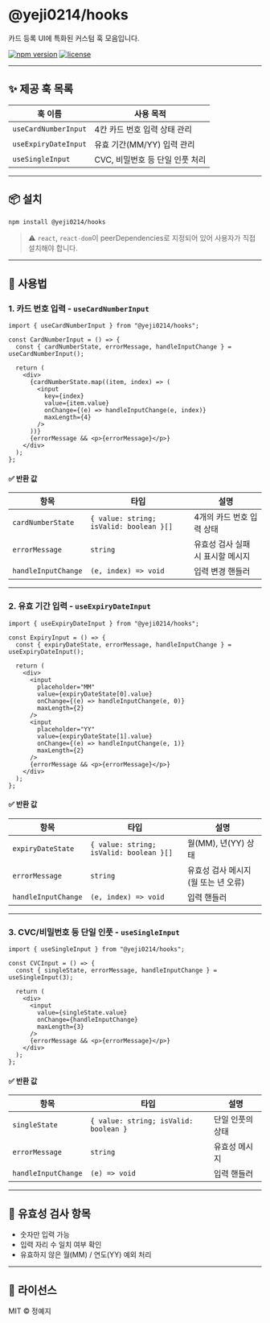 # @yeji0214/hooks

카드 등록 UI에 특화된 커스텀 훅 모음입니다.

[![npm version](https://img.shields.io/npm/v/@yeji0214/hooks.svg)](https://www.npmjs.com/package/@yeji0214/hooks)
[![license](https://img.shields.io/npm/l/@yeji0214/hooks.svg)](LICENSE)

---

## ✨ 제공 훅 목록

| 훅 이름 | 사용 목적 |
|--------|-----------|
| `useCardNumberInput` | 4칸 카드 번호 입력 상태 관리 |
| `useExpiryDateInput` | 유효 기간(MM/YY) 입력 관리 |
| `useSingleInput`     | CVC, 비밀번호 등 단일 인풋 처리 |

---

## 📦 설치

```bash
npm install @yeji0214/hooks
```

> ⚠️ `react`, `react-dom`이 peerDependencies로 지정되어 있어 사용자가 직접 설치해야 합니다.

---

## 🧩 사용법

### 1. 카드 번호 입력 - `useCardNumberInput`

```tsx
import { useCardNumberInput } from "@yeji0214/hooks";

const CardNumberInput = () => {
  const { cardNumberState, errorMessage, handleInputChange } = useCardNumberInput();

  return (
    <div>
      {cardNumberState.map((item, index) => (
        <input
          key={index}
          value={item.value}
          onChange={(e) => handleInputChange(e, index)}
          maxLength={4}
        />
      ))}
      {errorMessage && <p>{errorMessage}</p>}
    </div>
  );
};
```

#### ✅ 반환 값

| 항목 | 타입 | 설명 |
|------|------|------|
| `cardNumberState` | `{ value: string; isValid: boolean }[]` | 4개의 카드 번호 입력 상태 |
| `errorMessage` | `string` | 유효성 검사 실패 시 표시할 메시지 |
| `handleInputChange` | `(e, index) => void` | 입력 변경 핸들러 |

---

### 2. 유효 기간 입력 - `useExpiryDateInput`

```tsx
import { useExpiryDateInput } from "@yeji0214/hooks";

const ExpiryInput = () => {
  const { expiryDateState, errorMessage, handleInputChange } = useExpiryDateInput();

  return (
    <div>
      <input
        placeholder="MM"
        value={expiryDateState[0].value}
        onChange={(e) => handleInputChange(e, 0)}
        maxLength={2}
      />
      <input
        placeholder="YY"
        value={expiryDateState[1].value}
        onChange={(e) => handleInputChange(e, 1)}
        maxLength={2}
      />
      {errorMessage && <p>{errorMessage}</p>}
    </div>
  );
};
```

#### ✅ 반환 값

| 항목 | 타입 | 설명 |
|------|------|------|
| `expiryDateState` | `{ value: string; isValid: boolean }[]` | 월(MM), 년(YY) 상태 |
| `errorMessage` | `string` | 유효성 검사 메시지 (월 또는 년 오류) |
| `handleInputChange` | `(e, index) => void` | 입력 핸들러 |

---

### 3. CVC/비밀번호 등 단일 인풋 - `useSingleInput`

```tsx
import { useSingleInput } from "@yeji0214/hooks";

const CVCInput = () => {
  const { singleState, errorMessage, handleInputChange } = useSingleInput(3);

  return (
    <div>
      <input
        value={singleState.value}
        onChange={handleInputChange}
        maxLength={3}
      />
      {errorMessage && <p>{errorMessage}</p>}
    </div>
  );
};
```

#### ✅ 반환 값

| 항목 | 타입 | 설명 |
|------|------|------|
| `singleState` | `{ value: string; isValid: boolean }` | 단일 인풋의 상태 |
| `errorMessage` | `string` | 유효성 메시지 |
| `handleInputChange` | `(e) => void` | 입력 핸들러 |

---

## 🧪 유효성 검사 항목

- 숫자만 입력 가능
- 입력 자리 수 일치 여부 확인
- 유효하지 않은 월(MM) / 연도(YY) 예외 처리

---

## 📃 라이선스

MIT © 정예지
